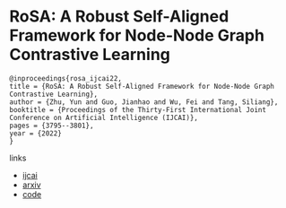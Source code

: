 # RoSA: A Robust Self-Aligned Framework for Node-Node Graph Contrastive Learning

```
@inproceedings{rosa_ijcai22,
title = {RoSA: A Robust Self-Aligned Framework for Node-Node Graph Contrastive Learning},
author = {Zhu, Yun and Guo, Jianhao and Wu, Fei and Tang, Siliang},
booktitle = {Proceedings of the Thirty-First International Joint Conference on Artificial Intelligence (IJCAI)},
pages = {3795--3801},
year = {2022}
}
```

links
- [ijcai](https://www.ijcai.org/Proceedings/2022/527)
- [arxiv](https://arxiv.org/abs/2204.13846)
- [code](https://github.com/ZhuYun97/RoSA)
